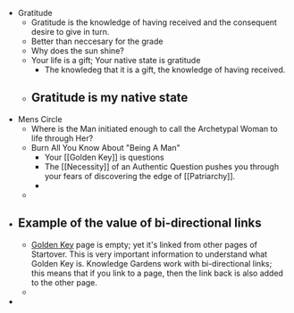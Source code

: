 - Gratitude
	- Gratitude is the knowledge of having received and the consequent desire to give in turn.
	- Better than neccesary for the grade
	- Why does the sun shine?
	- Your life is a gift; Your native state is gratitude
		- The knowledeg that it is a gift, the knowledge of having received.
	- ## Gratitude is my native state
- Mens Circle
	- Where is the Man initiated enough to call the Archetypal Woman to life through Her?
	- Burn All You Know About "Being A Man"
		- Your [[Golden Key]] is questions
		- The [[Necessity]] of an Authentic Question pushes you through your fears of discovering the edge of [[Patriarchy]].
		-
	-
- ## Example of the value of bi-directional links
	- [Golden Key](http://goldenkey.mystrikingly.com/) page is empty; yet it's linked from other pages of Startover. This is very important information to understand what Golden Key is. Knowledge Gardens work with bi-directional links; this means that if you link to a page, then the link back is also added to the other page.
	-
-